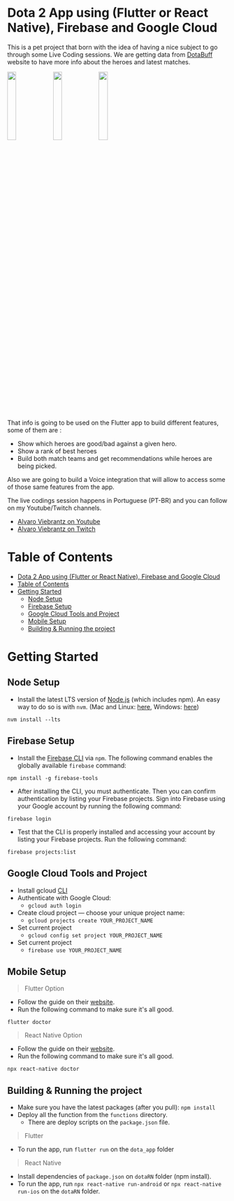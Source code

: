 # Dota 2 App using (Flutter or React Native), Firebase and Google Cloud

This is a pet project that born with the idea of having a nice subject to go through some Live Coding sessions. We are getting data from [DotaBuff](https://dotabuff.com) website to have more info about the heroes and latest matches.

<img src="https://github.com/alvarowolfx/gcloud-flutter-dota-app/raw/master/.images/screenshot01.jpeg" width="20%" height="20%" /> <img src="https://github.com/alvarowolfx/gcloud-flutter-dota-app/raw/master/.images/screenshot02.jpeg" width="20%" height="20%" /> <img src="https://github.com/alvarowolfx/gcloud-flutter-dota-app/raw/master/.images/screenshot03.jpeg" width="20%" height="20%" />

That info is going to be used on the Flutter app to build different features, some of them are :

* Show which heroes are good/bad against a given hero.
* Show a rank of best heroes
* Build both match teams and get recommendations while heroes are being picked.

Also we are going to build a Voice integration that will allow to access some of those same features from the app.

The live codings session happens in Portuguese (PT-BR) and you can follow on my Youtube/Twitch channels.

* [Alvaro Viebrantz on Youtube](https://youtube.com/alvaroviebrantz)
* [Alvaro Viebrantz on Twitch](https://twitch.tv/alvaroviebrantz)

# Table of Contents

- [Dota 2 App using (Flutter or React Native), Firebase and Google Cloud](#dota-2-app-using-flutter-or-react-native-firebase-and-google-cloud)
- [Table of Contents](#table-of-contents)
- [Getting Started](#getting-started)
  - [Node Setup](#node-setup)
  - [Firebase Setup](#firebase-setup)
  - [Google Cloud Tools and Project](#google-cloud-tools-and-project)
  - [Mobile Setup](#mobile-setup)
  - [Building & Running the project](#building--running-the-project)

# Getting Started

## Node Setup

* Install the latest LTS version of [Node.js](https://nodejs.org/) (which includes npm). An easy way to do so is with `nvm`. (Mac and Linux: [here](https://github.com/creationix/nvm), Windows: [here](https://github.com/coreybutler/nvm-windows))

```shell
nvm install --lts
```

## Firebase Setup

* Install the [Firebase CLI](https://firebase.google.com/docs/cli) via `npm`. The following command enables the globally available `firebase` command:

```shell
npm install -g firebase-tools
```

* After installing the CLI, you must authenticate. Then you can confirm authentication by listing your Firebase projects. Sign into Firebase using your Google account by running the following command:

```shell
firebase login
```

* Test that the CLI is properly installed and accessing your account by listing your Firebase projects. Run the following command:

```shell
firebase projects:list
```

## Google Cloud Tools and Project

* Install gcloud [CLI](https://cloud.google.com/sdk/install)
* Authenticate with Google Cloud:
    * `gcloud auth login`
* Create cloud project — choose your unique project name:
    * `gcloud projects create YOUR_PROJECT_NAME`
* Set current project
    * `gcloud config set project YOUR_PROJECT_NAME`
* Set current project
    * `firebase use YOUR_PROJECT_NAME`

## Mobile Setup

> Flutter Option

* Follow the guide on their [website](https://flutter.dev/docs/get-started/install).
* Run the following command to make sure it's all good.
```shell
flutter doctor
```

> React Native Option
* Follow the guide on their [website](https://reactnative.dev/docs/environment-setup).
* Run the following command to make sure it's all good.
```shell
npx react-native doctor
```



## Building & Running the project

* Make sure you have the latest packages (after you pull): `npm install`
* Deploy all the function from the `functions` directory.
  * There are deploy scripts on the `package.json` file.

> Flutter
* To run the app, run `flutter run` on the `dota_app` folder

> React Native
* Install dependencies of `package.json` on `dotaRN` folder (npm install).
* To run the app, run `npx react-native run-android` or `npx react-native run-ios` on the `dotaRN` folder.
